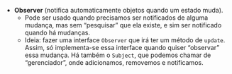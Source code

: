 - **Observer** (notifica automaticamente objetos quando um estado muda).
    - Pode ser usado quando precisamos ser notificados de alguma mudança, mas sem “pesquisar” que ela existe, e sim ser notificado quando há mudanças.
    - Ideia: fazer uma interface `Observer` que irá ter um método de `update`. Assim, só implementa-se essa interface quando quiser “observar” essa mudança. Há também o `Subject`, que podemos chamar de “gerenciador”, onde adicionamos, removemos e notificamos.
